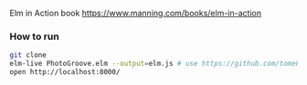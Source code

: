 Elm in Action book
https://www.manning.com/books/elm-in-action

### How to run

```sh
git clone
elm-live PhotoGroove.elm --output=elm.js # use https://github.com/tomekwi/elm-live
open http://localhost:8000/
```
